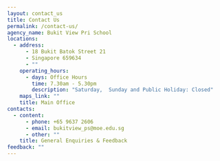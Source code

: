 ```yaml
---
layout: contact_us
title: Contact Us
permalink: /contact-us/
agency_name: Bukit View Pri School
locations:
  - address:
      - 18 Bukit Batok Street 21
      - Singapore 659634
      - ""
    operating_hours:
      - days: Office Hours
        time: 7.30am - 5.30pm
        description: "Saturday,  Sunday and Public Holiday: Closed"
    maps_link: ""
    title: Main Office
contacts:
  - content:
      - phone: +65 9637 2606
      - email: bukitview_ps@moe.edu.sg
      - other: ""
    title: General Enquiries & Feedback
feedback: ""
---
```

